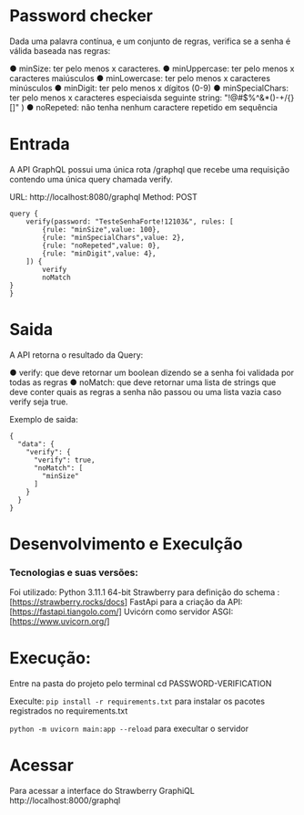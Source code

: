 # Password checker

Dada uma palavra contínua, e um conjunto de regras, verifica se a senha é válida
baseada nas regras:

   ● minSize: ter pelo menos x caracteres.
   ● minUppercase: ter pelo menos x caracteres maiúsculos
   ● minLowercase: ter pelo menos x caracteres minúsculos
   ● minDigit: ter pelo menos x dígitos (0-9)
   ● minSpecialChars: ter pelo menos x caracteres especiaisda seguinte string: "!@#$%^&*()-+\/{}[]" )
   ● noRepeted: não tenha nenhum caractere repetido em sequência

# Entrada

A API GraphQL possui uma única rota /graphql que recebe uma requisição contendo uma única query chamada verify.

URL: http://localhost:8080/graphql
Method: POST
```
query {
	verify(password: "TesteSenhaForte!12103&", rules: [
		{rule: "minSize",value: 100},
		{rule: "minSpecialChars",value: 2},
		{rule: "noRepeted",value: 0},
		{rule: "minDigit",value: 4},
	]) {
		verify
		noMatch
}
}
```
# Saida

A API retorna o resultado da Query:

   ● verify: que deve retornar um boolean dizendo se a senha foi validada por todas as regras
   ● noMatch: que deve retornar uma lista de strings que deve conter quais as regras a senha não passou ou uma lista vazia caso verify seja true.

Exemplo de saida:

```
{
  "data": {
    "verify": {
      "verify": true,
      "noMatch": [
        "minSize"
      ]
    }
  }
}
```

# Desenvolvimento e Execulção

### Tecnologias e suas versões:
Foi utilizado:
        Python 3.11.1 64-bit
        Strawberry para definição do schema : [https://strawberry.rocks/docs]
        FastApi para a criação da API: [https://fastapi.tiangolo.com/]
        Uvicórn como servidor ASGI:[https://www.uvicorn.org/]

# Execução:
Entre na pasta do projeto pelo terminal cd PASSWORD-VERIFICATION

Execulte:
  ```pip install -r requirements.txt``` 
para instalar os pacotes registrados no requirements.txt

  ```python -m uvicorn main:app --reload```
para execultar o servidor 

# Acessar
Para acessar a interface do Strawberry GraphiQL
    http://localhost:8000/graphql 




